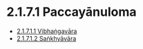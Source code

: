 

# 2.1.7.1 Paccayānuloma

* [2.1.7.1.1 Vibhaṅgavāra](2.1.7.1/2.1.7.1.1.md)
* [2.1.7.1.2 Saṅkhyāvāra](2.1.7.1/2.1.7.1.2.md)



